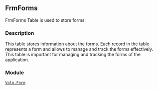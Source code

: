 ## FrmForms

FrmForms Table is used to store forms.

### Description

This table stores information about the forms. Each record in the table represents a form and allows to manage and track the forms effectively. This table is important for managing and tracking the forms of the application.

### Module

[`Volo.Form`](../../forms.md)